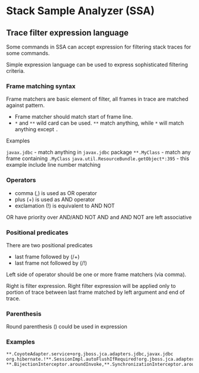 Stack Sample Analyzer (SSA)
===========================

Trace filter expression language
--------------------------------

Some commands in SSA can accept expression for filtering
stack traces for some commands.

Simple expression language can be used to express 
sophisticated filtering criteria.

### Frame matching syntax

Frame matchers are basic element of filter, all frames 
in trace are matched against pattern.

- Frame matcher should match start of frame line.
- `*` and `**` wild card can be used. 
  `**` match anything, while `*` will match anything except `.`
  
Examples

`javax.jdbc` - match anything in `javax.jdbc` package
`**.MyClass` - match any frame containing `.MyClass`
`java.util.ResourceBundle.getObject*:395` - this example include line number matching

### Operators

- comma (,) is used as OR operator
- plus (+) is used as AND operator
- exclamation (!) is equivalent to AND NOT

OR have priority over AND/AND NOT
AND and AND NOT are left associative

### Positional predicates

There are two positional predicates

- last frame followed by (/+)
- last frame not followed by (/!)

Left side of operator should be one 
or more frame matchers (via comma).

Right is filter expression.
Right filter expression will be applied 
only to portion of trace between last frame 
matched by left argument and end of trace. 

### Parenthesis

Round parenthesis () could be used in expression

### Examples

    **.CoyoteAdapter.service+org.jboss.jca.adapters.jdbc,javax.jdbc
    org.hibernate.!**.SessionImpl.autoFlushIfRequired!org.jboss.jca.adapters.jdbc,javax.jdbc
    **.BijectionInterceptor.aroundInvoke,**.SynchronizationInterceptor.aroundInvoke/!**.proceed